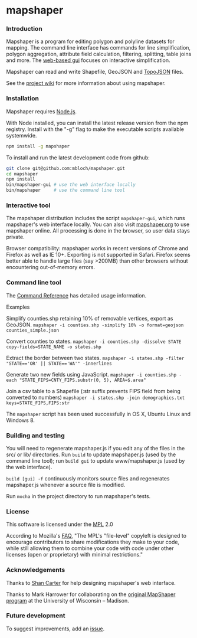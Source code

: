 # mapshaper

### Introduction

Mapshaper is a program for editing polygon and polyline datasets for mapping. The command line interface has commands for line simplification, polygon aggregation, attribute field calculation, filtering, splitting, table joins and more. The [web-based gui](http://www.mapshaper.org) focuses on interactive simplification.

Mapshaper can read and write Shapefile, GeoJSON and [TopoJSON](https://github.com/mbostock/topojson/wiki) files.

See the [project wiki](https://github.com/mbloch/mapshaper/wiki) for more information about using mapshaper.

### Installation

Mapshaper requires [Node.js](http://nodejs.org).

With Node installed, you can install the latest release version from the npm registry. Install with the "-g" flag to make the executable scripts available systemwide.

```bash
npm install -g mapshaper
```

To install and run the latest development code from github:

```bash
git clone git@github.com:mbloch/mapshaper.git
cd mapshaper
npm install
bin/mapshaper-gui # use the web interface locally
bin/mapshaper     # use the command line tool
```

### Interactive tool

The mapshaper distribution includes the script `mapshaper-gui`, which runs mapshaper's web interface locally. You can also visit [mapshaper.org](http://www.mapshaper.org) to use mapshaper online. All processing is done in the browser, so user data stays private.

Browser compatibility: mapshaper works in recent versions of Chrome and Firefox as well as IE 10+. Exporting is not supported in Safari. Firefox seems better able to handle large files (say >200MB) than other browsers without encountering out-of-memory errors.

### Command line tool

The [Command Reference](https://github.com/mbloch/mapshaper/wiki/v0.2-Command-Reference) has detailed usage information.

Examples

Simplify counties.shp retaining 10% of removable vertices, export as GeoJSON.
`mapshaper -i counties.shp -simplify 10% -o format=geojson counties_simple.json`

Convert counties to states.
`mapshaper -i counties.shp -dissolve STATE copy-fields=STATE_NAME -o states.shp`

Extract the border between two states.
`mapshaper -i states.shp -filter "STATE=='OR' || STATE=='WA'" -innerlines`

Generate two new fields using JavaScript.
`mapshaper -i counties.shp -each "STATE_FIPS=CNTY_FIPS.substr(0, 5), AREA=$.area"`

Join a csv table to a Shapefile (:str suffix prevents FIPS field from being converted to numbers)
`mapshaper -i states.shp -join demographics.txt keys=STATE_FIPS,FIPS:str`

The `mapshaper` script has been used successfully in OS X, Ubuntu Linux and Windows 8.

### Building and testing

You will need to regenerate mapshaper.js if you edit any of the files in the src/ or lib/ directories. Run `build` to update mapshaper.js (used by the command line tool); run `build gui` to update www/mapshaper.js (used by the web interface).

`build [gui] -f` continuously monitors source files and regenerates  mapshaper.js whenever a source file is modified.

Run `mocha` in the project directory to run mapshaper's tests.

### License

This software is licensed under the [MPL](http://www.mozilla.org/MPL/2.0/) 2.0

According to Mozilla's [FAQ](http://www.mozilla.org/MPL/2.0/FAQ.html), "The MPL's "file-level" copyleft is designed to encourage contributors to share modifications they make to your code, while still allowing them to combine your code with code under other licenses (open or proprietary) with minimal restrictions."

### Acknowledgements

Thanks to [Shan Carter](https://github.com/shancarter) for help designing mapshaper's web interface.

Thanks to Mark Harrower for collaborating on the [original MapShaper program](http://mapshaper.com/test/OldMapShaper.swf) at the University of Wisconsin &ndash; Madison.

### Future development

To suggest improvements, add an [issue](https://github.com/mbloch/mapshaper/issues).
